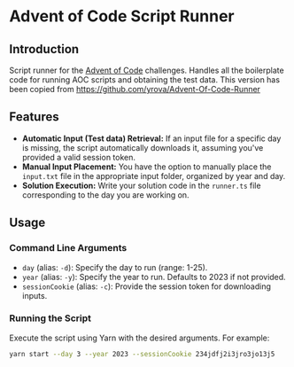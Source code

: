 # Advent of Code Script Runner

## Introduction

Script runner for the [Advent of Code](https://adventofcode.com/) challenges. Handles all the boilerplate code for running AOC scripts and obtaining the test data.
This version has been copied from https://github.com/yrova/Advent-Of-Code-Runner

## Features

- **Automatic Input (Test data) Retrieval:** If an input file for a specific day is missing, the script automatically downloads it, assuming you've provided a valid session token.
- **Manual Input Placement:** You have the option to manually place the `input.txt` file in the appropriate input folder, organized by year and day.
- **Solution Execution:** Write your solution code in the `runner.ts` file corresponding to the day you are working on.

## Usage

### Command Line Arguments

- `day` (alias: `-d`): Specify the day to run (range: 1-25).
- `year` (alias: `-y`): Specify the year to run. Defaults to 2023 if not provided.
- `sessionCookie` (alias: `-c`): Provide the session token for downloading inputs.

### Running the Script

Execute the script using Yarn with the desired arguments. For example:

```bash
yarn start --day 3 --year 2023 --sessionCookie 234jdfj2i3jro3jo13j5
```
